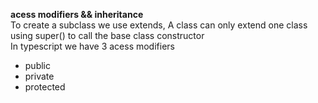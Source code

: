 **acess modifiers && inheritance**      
To create a subclass we use extends, A class can only extend one class    
using super() to call the base class constructor   
In typescript we have 3 acess modifiers      
- public
- private
- protected   
   
